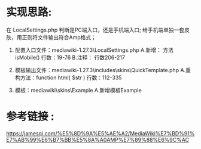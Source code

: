 ﻿# 实现思路:
在 LocalSettings.php 判断是PC端入口，还是手机端入口;
给手机端单独一套皮肤，用正则将文件输出符合Amp格式；


1. 配置入口文件：mediawiki-1.27.3\LocalSettings.php
	A.新增： 方法isMobile() 	行数：19-76
	B.注释： 					行数206-217

2. 模板输出文件：mediawiki-1.27.3\includes\skins\QuickTemplate.php
	A.重构方法：function html( $str ) 	行数：112-335

3. 模板：mediawiki\skins\Example
	A.新增模板Example


# 参考链接 :

https://jamesqi.com/%E5%8D%9A%E5%AE%A2/MediaWiki%E7%BD%91%E7%AB%99%E6%B7%BB%E5%8A%A0AMP%E7%89%88%E6%9C%AC	